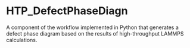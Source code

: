 # HTP_DefectPhaseDiagn
A component of the workflow implemented in Python that generates a defect phase diagram based on the results of high-throughput LAMMPS calculations.
